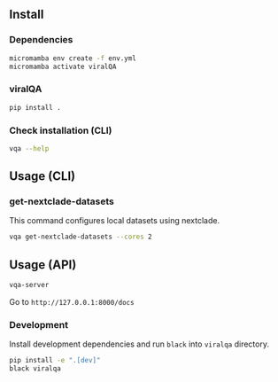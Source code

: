 ## Install

### Dependencies

```bash
micromamba env create -f env.yml
micromamba activate viralQA
```

### viralQA

```bash
pip install .
```

### Check installation (CLI)

```bash
vqa --help
```

## Usage (CLI)

### get-nextclade-datasets

This command configures local datasets using nextclade.

```bash
vqa get-nextclade-datasets --cores 2
```

## Usage (API)

```bash
vqa-server
```

Go to `http://127.0.0.1:8000/docs`

### Development

Install development dependencies and run `black` into `viralqa` directory.

```bash
pip install -e ".[dev]"
black viralqa
```
